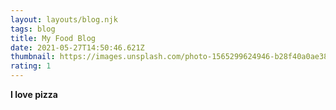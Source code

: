 ```yaml
---
layout: layouts/blog.njk
tags: blog
title: My Food Blog
date: 2021-05-27T14:50:46.621Z
thumbnail: https://images.unsplash.com/photo-1565299624946-b28f40a0ae38?ixid=MnwxMjA3fDB8MHxwaG90by1wYWdlfHx8fGVufDB8fHx8&ixlib=rb-1.2.1&auto=format&fit=crop&w=714&q=80
rating: 1
---
```

**I love pizza**